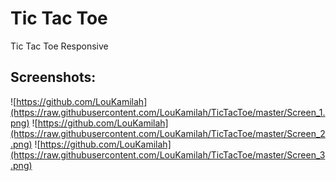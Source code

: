 # Tic Tac Toe

Tic Tac Toe Responsive

## Screenshots:


![https://github.com/LouKamilah](https://raw.githubusercontent.com/LouKamilah/TicTacToe/master/Screen_1.png)
![https://github.com/LouKamilah](https://raw.githubusercontent.com/LouKamilah/TicTacToe/master/Screen_2.png)
![https://github.com/LouKamilah](https://raw.githubusercontent.com/LouKamilah/TicTacToe/master/Screen_3.png)
